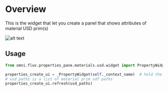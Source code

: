 # Overview

This is the widget that let you create a panel that shows attributes of material USD prim(s)

![alt text](../data/images/preview.png)

## Usage

```python
from omni.flux.properties_pane.materials.usd.widget import PropertyWidget as _PropertyWidget

properties_create_ui = _PropertyWidget(self._context_name)  # hold the widget in a variable or it will crash
# usd_paths is a list of material prim sdf paths
properties_create_ui.refresh(usd_paths)
```
